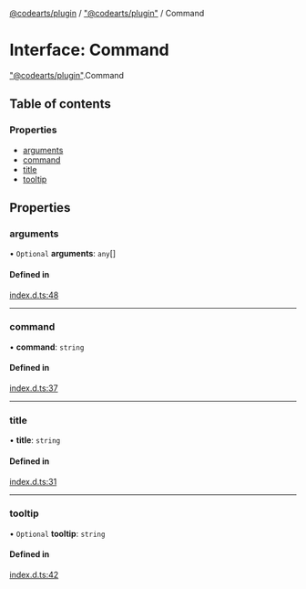 [@codearts/plugin](../README.md) / ["@codearts/plugin"](../modules/_codearts_plugin_.md) / Command

# Interface: Command

["@codearts/plugin"](../modules/_codearts_plugin_.md).Command

## Table of contents

### Properties

- [arguments](codearts_plugin_.Command.md#arguments)
- [command](codearts_plugin_.Command.md#command)
- [title](codearts_plugin_.Command.md#title)
- [tooltip](codearts_plugin_.Command.md#tooltip)

## Properties

### arguments

• `Optional` **arguments**: `any`[]

#### Defined in

[index.d.ts:48](https://github.com/huaweicloud/cloudide-plugin-api/blob/03c74e5/index.d.ts#L48)

___

### command

• **command**: `string`

#### Defined in

[index.d.ts:37](https://github.com/huaweicloud/cloudide-plugin-api/blob/03c74e5/index.d.ts#L37)

___

### title

• **title**: `string`

#### Defined in

[index.d.ts:31](https://github.com/huaweicloud/cloudide-plugin-api/blob/03c74e5/index.d.ts#L31)

___

### tooltip

• `Optional` **tooltip**: `string`

#### Defined in

[index.d.ts:42](https://github.com/huaweicloud/cloudide-plugin-api/blob/03c74e5/index.d.ts#L42)
